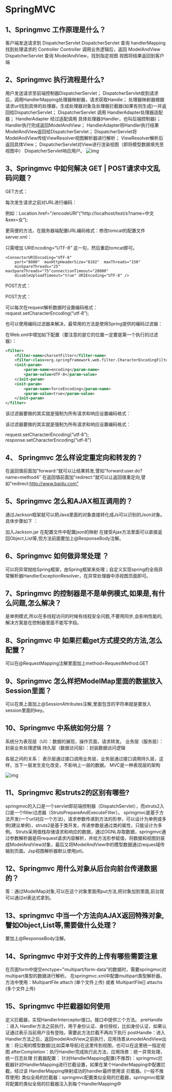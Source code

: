 # SpringMVC

## 1、Springmvc 工作原理是什么？

客户端发送请求到 DispatcherServlet
DispatcherServlet 查询 handlerMapping 找到处理请求的 Controller
Controller 调用业务逻辑后，返回 ModelAndView
DispatcherServlet 查询 ModelAndView，找到指定视图
视图将结果返回到客户端

## 2、Springmvc 执行流程是什么?

用户发送请求至前端控制器DispatcherServlet；
DispatcherServlet收到请求后，调用HandlerMapping处理器映射器，请求获取Handle；
处理器映射器根据请求url找到具体的处理器，生成处理器对象及处理器拦截器(如果有则生成)一并返回给DispatcherServlet；
DispatcherServlet 调用 HandlerAdapter处理器适配器；
HandlerAdapter 经过适配调用 具体处理器(Handler，也叫后端控制器)；
Handler执行完成返回ModelAndView；
HandlerAdapter将Handler执行结果ModelAndView返回给DispatcherServlet；
DispatcherServlet将ModelAndView传给ViewResolver视图解析器进行解析；
ViewResolver解析后返回具体View；
DispatcherServlet对View进行渲染视图（即将模型数据填充至视图中）
DispatcherServlet响应用户。
![img](https://img-blog.csdn.net/20180708224853769?watermark/2/text/aHR0cHM6Ly9ibG9nLmNzZG4ubmV0L2E3NDUyMzM3MDA=/font/5a6L5L2T/fontsize/400/fill/I0JBQkFCMA==/dissolve/70)

## 3、Springmvc 中如何解决 GET | POST请求中文乱码问题？

GET方式：

每次发生请求之前对URL进行编码：

例如：Location.href="/encodeURI"(“http://localhost/test/s?name=中文&sex=女”);

更简便的方法，在服务器端配置URL编码格式：修改tomcat的配置文件server.xml：

只需增加 URIEncoding=“UTF-8” 这一句，然后重启tomcat即可。

```xaml
<ConnectorURIEncoding="UTF-8" 
    port="8080"  maxHttpHeaderSize="8192"  maxThreads="150" 
    minSpareThreads="25"  maxSpareThreads="75"connectionTimeout="20000" 		
    disableUploadTimeout="true" URIEncoding="UTF-8" />
```


POST方式：

POST方式：

可以每次在request解析数据时设置编码格式：request.setCharacterEncoding(“utf-8”);

也可以使用编码过滤器来解决，最常用的方法是使用Spring提供的编码过滤器：

在Web.xml中增加如下配置（要注意的是它的位置一定要是第一个执行的过滤器）：

```xml
<filter>
    <filter-name>charsetFilter</filter-name>
    <filter-class>org.springframework.web.filter.CharacterEncodingFilter</filter-class>
    <init-param>
        <param-name>encoding</param-name>
        <param-value>UTF-8</param-value>
    </init-param>
    <init-param>
        <param-name>forceEncoding</param-name>
        <param-value>true</param-value>
    </init-param>
</filter>
```


该过滤器要做的其实就是强制为所有请求和响应设置编码格式：

该过滤器要做的其实就是强制为所有请求和响应设置编码格式：

request.setCharacterEncoding(“utf-8”);
response.setCharacterEncoding(“utf-8”)

## 4、 Springmvc 怎么样设定重定向和转发的？

在返回值前面加"forward:“就可以让结果转发,譬如"forward:user.do?name=method4”
在返回值前面加"redirect:“就可以让返回值重定向,譬如"redirect:http://www.baidu.com”

## 5、Springmvc 怎么和AJAX相互调用的？

通过Jackson框架就可以把Java里面的对象直接转化成Js可以识别的Json对象。具体步骤如下 ：

加入Jackson.jar
在配置文件中配置json的映射
在接受Ajax方法里面可以直接返回Object,List等,但方法前面要加上@ResponseBody注解。
## 6、Springmvc 如何做异常处理 ？

可以将异常抛给Spring框架，由Spring框架来处理；自定义实现spring的全局异常解析器HandlerExceptionResolver，在异常处理器中添视图页面即可。

## 7、Springmvc 的控制器是不是单例模式,如果是,有什么问题,怎么解决？

是单例模式,所以在多线程访问的时候有线程安全问题,不要用同步,会影响性能的,解决方案是在控制器里面不能写字段。

## 8、Springmvc 中 如果拦截get方式提交的方法,怎么配置？

可以在@RequestMapping注解里面加上method=RequestMethod.GET

## 9、Springmvc 怎么样把ModelMap里面的数据放入Session里面？

可以在类上面加上@SessionAttributes注解,里面包含的字符串就是要放入session里面的key。

## 10、Springmvc 中系统如何分层 ？

系统分为表现层（UI）：数据的展现，操作页面，请求转发。
业务层（服务层）：封装业务处理逻辑
持久层（数据访问层）：封装数据访问逻辑

各层之间的关系： 表示层通过接口调用业务层，业务层通过接口调用持久层，这样，当下一层发生变化改变，不影响上一层的数据。 MVC是一种表现层的架构

![img](https://7n.w3cschool.cn/attachments/image/20171124/1511516651564380.png)

## 11、Springmvc 和struts2的区别有哪些?

springmvc的入口是一个servlet即前端控制器（DispatchServlet），而struts2入口是一个filter过虑器（StrutsPrepareAndExecuteFilter）。
springmvc是基于方法开发(一个url对应一个方法)，请求参数传递到方法的形参，可以设计为单例或多例(建议单例)，struts2是基于类开发，传递参数是通过类的属性，只能设计为多例。
Struts采用值栈存储请求和响应的数据，通过OGNL存取数据，springmvc通过参数解析器是将request请求内容解析，并给方法形参赋值，将数据和视图封装成ModelAndView对象，最后又将ModelAndView中的模型数据通过reques域传输到页面。Jsp视图解析器默认使用jstl。

## 12、Springmvc 用什么对象从后台向前台传递数据的？

答：通过ModelMap对象,可以在这个对象里面用put方法,把对象加到里面,前台就可以通过el表达式拿到。

## 13、springmvc 中当一个方法向AJAX返回特殊对象,譬如Object,List等,需要做什么处理？

要加上@ResponseBody注解。

## 14、Springmvc 中对于文件的上传有哪些需要注意

在页面form中提交enctype="multipart/form-data"的数据时，需要springmvc对multipart类型的数据进行解析。
在springmvc.xml中配置multipart类型解析器。
方法中使用：MultipartFile attach (单个文件上传) 或者 MultipartFile[] attachs (多个文件上传)

## 15、Springmvc 中拦截器如何使用

定义拦截器，实现HandlerInterceptor接口。接口中提供三个方法。
preHandle ：进入 Handler方法之前执行，用于身份认证、身份授权，比如身份认证，如果认证通过表示当前用户没有登陆，需要此方法拦截不再向下执行
postHandle：进入Handler方法之后，返回modelAndView之前执行，应用场景从modelAndView出发：将公用的模型数据(比如菜单导航)在这里传到视图，也可以在这里统一指定视图
afterCompletion：执行Handler完成执行此方法，应用场景：统一异常处理，统一日志处理
拦截器配置：
针对HandlerMapping配置(不推荐)：springmvc拦截器针对HandlerMapping进行拦截设置，如果在某个HandlerMapping中配置拦截，经过该 HandlerMapping映射成功的handler最终使用该 拦截器。(一般不推荐使用)
类似全局的拦截器：springmvc配置类似全局的拦截器，springmvc框架将配置的类似全局的拦截器注入到每个HandlerMapping中
